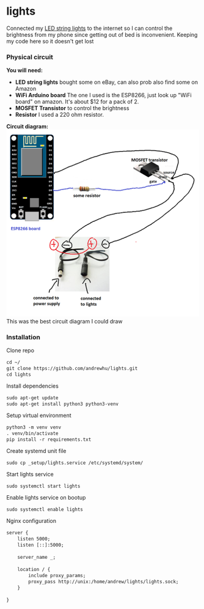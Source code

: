 # lights
Connected my [LED string lights](https://www.amazon.com/s?k=led+string+lights&ref=nb_sb_noss_1) to the internet so I can control the brightness from my phone since getting out of bed is inconvenient. Keeping my code here so it doesn't get lost


### Physical circuit

**You will need:**
* **LED string lights** bought some on eBay, can also prob also find some on Amazon
* **WiFi Arduino board** The one I used is the ESP8266, just look up "WiFi board" on amazon. It's about $12 for a pack of 2.
* **MOSFET Transistor** to control the brightness
* **Resistor** I used a 220 ohm resistor. 

**Circuit diagram:**
<br>
<img src="circuitdiagram.png" width="600"/>
<br>
This was the best circuit diagram I could draw


### Installation
Clone repo
```
cd ~/
git clone https://github.com/andrewhu/lights.git
cd lights
```
Install dependencies
```
sudo apt-get update
sudo apt-get install python3 python3-venv
```
Setup virtual environment
```
python3 -m venv venv
. venv/bin/activate
pip install -r requirements.txt
```
Create systemd unit file
```
sudo cp _setup/lights.service /etc/systemd/system/
```
Start lights service
```
sudo systemctl start lights
```
Enable lights service on bootup
```
sudo systemctl enable lights
```
Nginx configuration
```
server {
    listen 5000;
    listen [::]:5000;

    server_name _;

    location / {
        include proxy_params;
        proxy_pass http://unix:/home/andrew/lights/lights.sock;
    }

}

```


